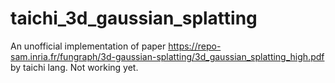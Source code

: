 # taichi_3d_gaussian_splatting
An unofficial implementation of paper https://repo-sam.inria.fr/fungraph/3d-gaussian-splatting/3d_gaussian_splatting_high.pdf by taichi lang. Not working yet.
